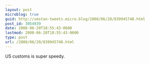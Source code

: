 ```yaml
---
layout: post
microblog: true
guid: http://vmstan-tweets.micro.blog/2008/06/20/839945748.html
post_id: 3054939
date: 2008-06-20T18:55:43-0600
lastmod: 2008-06-20T18:55:43-0600
type: post
url: /2008/06/20/839945748.html
---
```

US customs is super speedy.
